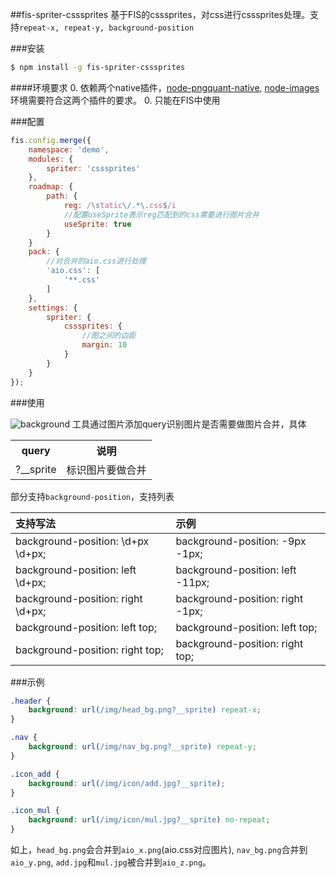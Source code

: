##fis-spriter-csssprites
基于FIS的csssprites，对css进行csssprites处理。支持`repeat-x, repeat-y, background-position`

###安装

```bash
$ npm install -g fis-spriter-csssprites
```

####环境要求
0. 依赖两个native插件，[node-pngquant-native](https://github.com/xiangshouding/node-pngquant-native), [node-images](https://github.com/xiangshouding/node-images) 环境需要符合这两个插件的要求。
0. 只能在FIS中使用

###配置

```javascript
fis.config.merge({
    namespace: 'demo',
    modules: {
        spriter: 'csssprites'
    },
    roadmap: {
        path: {
            reg: /\static\/.*\.css$/i
            //配置useSprite表示reg匹配到的css需要进行图片合并
            useSprite: true
        }
    }
    pack: {
        //对合并的aio.css进行处理
        'aio.css': [
            '**.css'
        ]
    },
    settings: {
        spriter: {
            csssprites: {
                //图之间的边距
                margin: 10
            }
        }
    }
});

```

###使用

![background](https://raw.github.com/xiangshouding/fis-spriter-csssprites/master/doc/image/background.png)
工具通过图片添加query识别图片是否需要做图片合并，具体

<table>
    <tr>
        <th>query</th>
        <th>说明</th>
    </tr>
    <tr>
        <td>?__sprite</td>
        <td>标识图片要做合并</td>
    </tr>
</table>

部分支持`background-position`，支持列表

|支持写法|示例|
|:------|:----|
|background-position: \d+px \d+px;|background-position: -9px -1px;|
|background-position: left  \d+px;|background-position: left -11px;|
|background-position: right \d+px;|background-position: right -1px;|
|background-position: left top;|background-position: left top;|
|background-position: right top;|background-position: right top;|

###示例

```css
.header {
    background: url(/img/head_bg.png?__sprite) repeat-x;
}

.nav {
    background: url(/img/nav_bg.png?__sprite) repeat-y;
}

.icon_add {
    background: url(/img/icon/add.jpg?__sprite);
}

.icon_mul {
    background: url(/img/icon/mul.jpg?__sprite) no-repeat;
}
```
如上，`head_bg.png`会合并到`aio_x.png`(aio.css对应图片), `nav_bg.png`合并到`aio_y.png`, `add.jpg`和`mul.jpg`被合并到`aio_z.png`。

